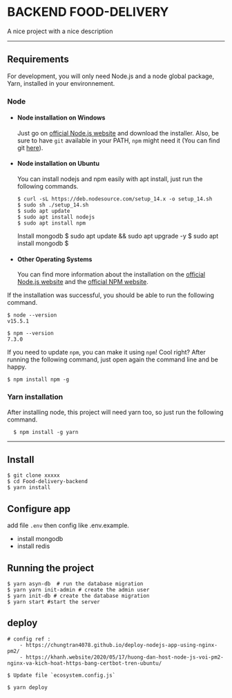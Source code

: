 # BACKEND FOOD-DELIVERY

A nice project with a nice description

---

## Requirements

For development, you will only need Node.js and a node global package, Yarn, installed in your environnement.

### Node

- #### Node installation on Windows

  Just go on [official Node.js website](https://nodejs.org/) and download the installer.
  Also, be sure to have `git` available in your PATH, `npm` might need it (You can find git [here](https://git-scm.com/)).

- #### Node installation on Ubuntu

  You can install nodejs and npm easily with apt install, just run the following commands.

      $ curl -sL https://deb.nodesource.com/setup_14.x -o setup_14.sh
      $ sudo sh ./setup_14.sh
      $ sudo apt update
      $ sudo apt install nodejs
      $ sudo apt install npm

  Install mongodb
      $ sudo apt update && sudo apt upgrade -y
      $ sudo apt install mongodb
      $ 

- #### Other Operating Systems
  You can find more information about the installation on the [official Node.js website](https://nodejs.org/) and the [official NPM website](https://npmjs.org/).

If the installation was successful, you should be able to run the following command.

    $ node --version
    v15.5.1

    $ npm --version
    7.3.0

If you need to update `npm`, you can make it using `npm`! Cool right? After running the following command, just open again the command line and be happy.

    $ npm install npm -g

###

### Yarn installation

After installing node, this project will need yarn too, so just run the following command.

      $ npm install -g yarn

---

## Install

    $ git clone xxxxx
    $ cd Food-delivery-backend
    $ yarn install

## Configure app

add file `.env` then config like .env.example.

- install mongodb
- install redis

## Running the project

    $ yarn asyn-db  # run the database migration
    $ yarn yarn init-admin # create the admin user
    $ yarn init-db # create the database migration
    $ yarn start #start the server

## deploy

    # config ref :  
        - https://chungtran4078.github.io/deploy-nodejs-app-using-nginx-pm2/
        - https://khanh.website/2020/05/17/huong-dan-host-node-js-voi-pm2-nginx-va-kich-hoat-https-bang-certbot-tren-ubuntu/ 

    $ Update file `ecosystem.config.js`

    $ yarn deploy
